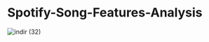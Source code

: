 # Spotify-Song-Features-Analysis
![indir (32)](https://user-images.githubusercontent.com/97463861/214943272-e0d9cf71-a15a-4ace-b933-5373c818c146.png)
